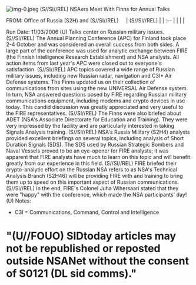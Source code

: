 ![img-0.jpeg](img-0.jpeg)
(S//SI//REL) NSAers Meet With Finns for Annual Talks

FROM: Office of Russia (S2H) and (S//SI//REL) $\quad$| (S//SI//REL) |
| :-- |
|  |  |

Run Date: $11 / 03 / 2006$
(U) Talks center on Russian military issues.
(S//SI//REL) The Annual Planning Conference (APC) for Finland took place 2-4 October and was considered an overall success from both sides. A large part of the conference was used for analytic exchange between FIRE (the Finnish Intelligence Research Establishment) and NSA analysts. All action items from last year's APC were closed out to everyone's satisfaction.
(S//SI//REL) APC topics covered a wide range of Russian military issues, including new Russian radar, navigation and C3I* Air Defense systems. The Finns updated us on their collection of communications from sites using the new UNIVERSAL Air Defense system. In turn, NSA answered questions posed by FIRE regarding Russian military communications equipment, including modems and crypto devices in use today. This candid discussion was greatly appreciated and very useful to the FIRE representatives.
(S//SI//REL) The Finns were also briefed about ADET (NSA's Associate Directorate for Education and Training). They were very impressed by the facility and are particularly interested in taking Signals Analysis training.
(S//SI//REL) NSA's Russia Military (S2H4) analysts provided excellent briefings on several topics, including analysis of Short Duration Signals (SDS). The SDS used by Russian Strategic Bombers and Naval Vessels proved to be an eye-opener for FIRE analysts; it was apparent that FIRE analysts have much to learn on this topic and will benefit greatly from our experience in this field.
(S//SI//REL) FIRE briefed their crypto-analytic effort on the Russian NSA refers to as NSA's Technical Analysis Branch (S2H46) will be providing FIRE with and training to bring them up to speed on this important aspect of Russian communications.
(S//SI//REL) In the end, FIRE's Colonel Juha Wihersaari stated that they were "happy" with the conference, which made the NSA participants' day!
(U) Notes:

* C3I = Communications, Command, Control and Intelligence


# "(U//FOUO) SIDtoday articles may not be republished or reposted outside NSANet without the consent of S0121 (DL sid comms)."
